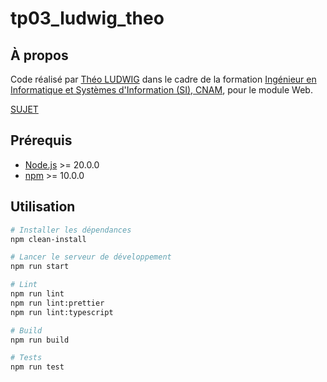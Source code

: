 # tp03_ludwig_theo

## À propos

Code réalisé par [Théo LUDWIG](https://theoludwig.fr) dans le cadre de la formation [Ingénieur en Informatique et Systèmes d'Information (SI), CNAM](https://www.itii-alsace.fr/formations/informatique-et-systemes-dinformation-le-cnam/), pour le module Web.

[SUJET](./SUJET.md)

## Prérequis

- [Node.js](https://nodejs.org/) >= 20.0.0
- [npm](https://www.npmjs.com/) >= 10.0.0

## Utilisation

```sh
# Installer les dépendances
npm clean-install

# Lancer le serveur de développement
npm run start

# Lint
npm run lint
npm run lint:prettier
npm run lint:typescript

# Build
npm run build

# Tests
npm run test
```
